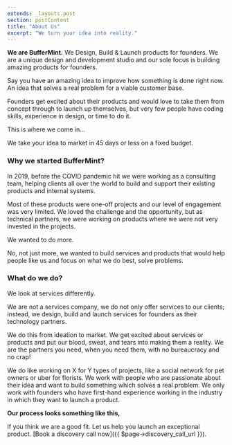 ```yaml
---
extends: _layouts.post
section: postContent
title: "About Us"
excerpt: "We turn your idea into reality."
---
```

**We are BufferMint.** We Design, Build & Launch products for founders. We are a unique design and development studio and our sole focus is building amazing products for founders.

Say you have an amazing idea to improve how something is done right now. An idea that solves a real problem for a viable customer base.

Founders get excited about their products and would love to take them from concept through to launch up themselves, but very few people have coding skills, experience in design, or time to do it.

This is where we come in…

<x-quote>
We take your idea to market in 45 days or less on a fixed budget.
</x-quote>

### Why we started BufferMint?

In 2019, before the COVID pandemic hit we were working as a consulting team, helping clients all over the world to build and support their existing products and internal systems.

Most of these products were one-off projects and our level of engagement was very limited. We loved the challenge and the opportunity, but as technical partners, we were working on products where we were not very invested in the projects.

We wanted to do more.

No, not just more, we wanted to build services and products that would help people like us and focus on what we do best, solve problems.

<x-image :wide="true" alt="Buffermint is born" url="https://images.unsplash.com/photo-1584907797015-7554cd315667?ixid=MnwxMjA3fDB8MHxwaG90by1wYWdlfHx8fGVufDB8fHx8&ixlib=rb-1.2.1&auto=format&fit=crop&w=1955&q=80" caption="So, BufferMint was born." />



### What do we do?

We look at services differently.

We are not a services company, we do not only offer services to our clients; instead, we design, build and launch services for founders as their technology partners.

<x-image url="https://images.unsplash.com/photo-1466692476868-aef1dfb1e735?ixid=MnwxMjA3fDB8MHxwaG90by1wYWdlfHx8fGVufDB8fHx8&ixlib=rb-1.2.1&auto=format&fit=crop&w=1950&q=80" caption="We help you turn your idea into a marketable product." />

We do this from ideation to market. We get excited about services or products and put our blood, sweat, and tears into making them a reality. We are the partners you need, when you need them, with no bureaucracy and no crap!

We do like working on X for Y types of projects, like a social network for pet owners or uber for florists. We work with people who are passionate about their idea and want to build something which solves a real problem. We only work with founders who have first-hand experience working in the industry in which they want to launch a product.


**Our process looks something like this,**

<x-list :list='[
    "Brainstorm your MVP <br/> In this step, we map out a version of your product with just enough features to be loved by early customers who can then provide feedback for future iterations.",
    "Design and Build <br/> After the MVP is planned and approved by you, we design and develop the product. We keep you in the loop and utilize your domain knowledge through everyday feedback.",
    "Launch and Reiterate <br/> After launching the MVP, we help you to gain traction for the product using multiple channels. We work with you to collect user feedback and plan upcoming features and releases.",
]' />


If you think we are a good fit. Let us help you launch an exceptional product. [Book a discovery call now]({{ $page->discovery_call_url }}).






